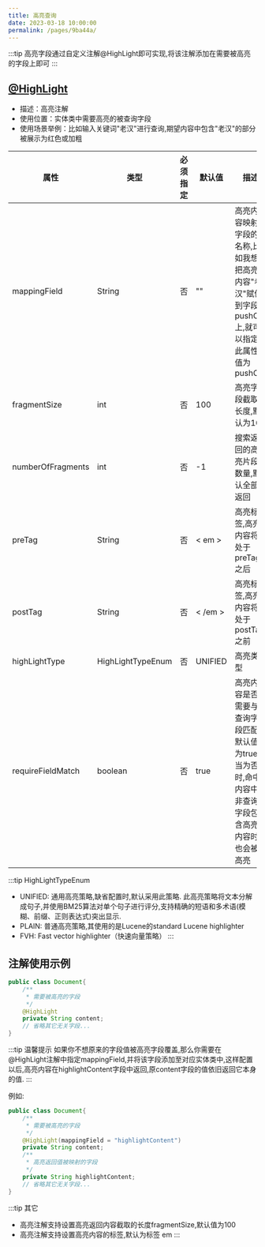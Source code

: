 ```yaml
---
title: 高亮查询
date: 2023-03-18 10:00:00
permalink: /pages/9ba44a/
---
```

:::tip
高亮字段通过自定义注解@HighLight即可实现,将该注解添加在需要被高亮的字段上即可
:::

## [@HighLight](https://gitee.com/dromara/easy-es/blob/mastereasy-es-annotation/src/main/java/org/dromara/easyes/annotation/HighLight.java)

- 描述：高亮注解
- 使用位置：实体类中需要高亮的被查询字段
- 使用场景举例：比如输入关键词"老汉"进行查询,期望内容中包含"老汉"的部分被展示为红色或加粗

| 属性| 类型| 必须指定|默认值 |描述 |
|---|---|---|---|---|
|mappingField|String|否|""|高亮内容映射字段的名称,比如我想把高亮内容"老汉"赋值到字段pushCar上,就可以指定此属性值为pushCar|
|fragmentSize|int|否|100|高亮字段截取长度,默认为100|
|numberOfFragments|int|否|-1|搜索返回的高亮片段数量,默认全部返回|
|preTag|String|否|< em >|高亮标签,高亮内容将处于preTag之后|
|postTag|String|否|< /em >|高亮标签,高亮内容将处于postTag之前|
|highLightType|HighLightTypeEnum|否|UNIFIED|高亮类型|
|requireFieldMatch| boolean           |否| true    | 高亮内容是否需要与查询字段匹配,默认值为true,当为否时,命中内容中非查询字段包含高亮内容时也会被高亮     |


:::tip
HighLightTypeEnum
 - UNIFIED: 通用高亮策略,缺省配置时,默认采用此策略. 此高亮策略将文本分解成句子,并使用BM25算法对单个句子进行评分,支持精确的短语和多术语(模糊、前缀、正则表达式)突出显示.
 - PLAIN: 普通高亮策略,其使用的是Lucene的standard Lucene highlighter
 - FVH: Fast vector highlighter（快速向量策略）
:::


## 注解使用示例

```java
public class Document{
    /**
     * 需要被高亮的字段
     */
    @HighLight
    private String content;
    // 省略其它无关字段...
}
```

:::tip 温馨提示
如果你不想原来的字段值被高亮字段覆盖,那么你需要在@HighLight注解中指定mappingField,并将该字段添加至对应实体类中,这样配置以后,高亮内容在highlightContent字段中返回,原content字段的值依旧返回它本身的值.
:::

例如:
```java
public class Document{
    /**
     * 需要被高亮的字段
     */
    @HighLight(mappingField = "highlightContent")
    private String content;
    /**
     * 高亮返回值被映射的字段
     */
    private String highlightContent;
    // 省略其它无关字段...
}
```

:::tip 其它
- 高亮注解支持设置高亮返回内容截取的长度fragmentSize,默认值为100
- 高亮注解支持设置高亮内容的标签,默认为标签 em
:::




